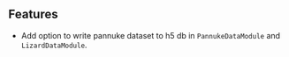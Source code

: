 ## Features

- Add option to write pannuke dataset to h5 db in `PannukeDataModule` and `LizardDataModule`.
